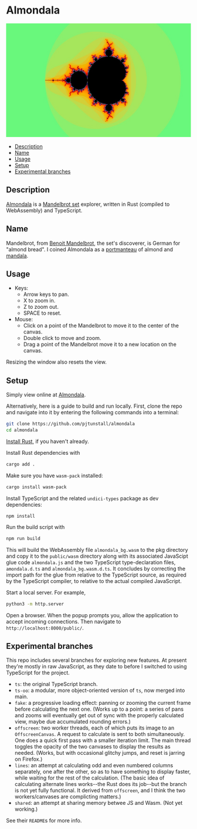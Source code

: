 # Almondala

![Mandelbrot](public/initial.jpg)

- [Description](#description)
- [Name](#name)
- [Usage](#usage)
- [Setup](#setup)
- [Experimental branches](#experimental-branches)

## Description

[Almondala](https://almondala.netlify.app/) is a [Mandelbrot set](https://en.wikipedia.org/wiki/Mandelbrot_set) explorer, written in Rust (compiled to WebAssembly) and TypeScript.

## Name

Mandelbrot, from [Benoit Mandelbrot](https://en.wikipedia.org/wiki/Benoit_Mandelbrot), the set's discoverer, is German for "almond bread". I coined Almondala as a [portmanteau](https://en.wikipedia.org/wiki/Blend_word) of almond and [mandala](https://en.wikipedia.org/wiki/Mandala).

## Usage

- Keys:
  - Arrow keys to pan.
  - X to zoom in.
  - Z to zoom out.
  - SPACE to reset.
- Mouse:
  - Click on a point of the Mandelbrot to move it to the center of the canvas.
  - Double click to move and zoom.
  - Drag a point of the Mandelbrot move it to a new location on the canvas.

Resizing the window also resets the view.

## Setup

Simply view online at [Almondala](https://almondala.netlify.app/).

Alternatively, here is a guide to build and run locally. First, clone the repo and navigate into it by entering the following commands into a terminal:

```bash
git clone https://github.com/pjtunstall/almondala
cd almondala
```

[Install Rust](https://www.rust-lang.org/tools/install), if you haven't already.

Install Rust dependencies with

```bash
cargo add .
```

Make sure you have `wasm-pack` installed:

```bash
cargo install wasm-pack
```

Install TypeScript and the related `undici-types` package as dev dependencies:

```
npm install
```

Run the build script with

```bash
npm run build
```

This will build the WebAssembly file `almondala_bg.wasm` to the pkg directory and copy it to the `public/wasm` directory along with its associated JavaScipt glue code `almondala.js` and the two TypeScript type-declaration files, `amondala.d.ts` and `almondala_bg.wasm.d.ts`. It concludes by correcting the import path for the glue from relative to the TypeScript source, as required by the TypeScript compiler, to relative to the actual compiled JavaScript.

Start a local server. For example,

```bash
python3 -m http.server
```

Open a browser. When the popup prompts you, allow the application to accept incoming connections. Then navigate to `http://localhost:8000/public/`.

## Experimental branches

This repo includes several branches for exploring new features. At present they're mostly in raw JavaScript, as they date to before I switched to using TypeScript for the project.

- `ts`: the original TypeScript branch.
- `ts-oo`: a modular, more object-oriented version of `ts`, now merged into main.
- `fake`: a progressive loading effect: panning or zooming the current frame before calculating the next one. (Works up to a point: a series of pans and zooms will eventually get out of sync with the properly calculated view, maybe due accumulated rounding errors.)
- `offscreen`: two worker threads, each of which puts its image to an `OffscreenCanvas`. A request to calculate is sent to both simultaneously. One does a quick first pass with a smaller iteration limit. The main thread toggles the opacity of the two canvases to display the results as needed. (Works, but with occasional glitchy jumps, and reset is jarring on Firefox.)
- `lines`: an attempt at calculating odd and even numbered columns separately, one after the other, so as to have something to display faster, while waiting for the rest of the calculation. (The basic idea of calculating alternate lines works--the Rust does its job--but the branch is not yet fully functional. It derived from `offscreen`, and I think the two workers/canvases are complicting matters.)
- `shared`: an attempt at sharing memory betwee JS and Wasm. (Not yet working.)

See their `README`s for more info.
